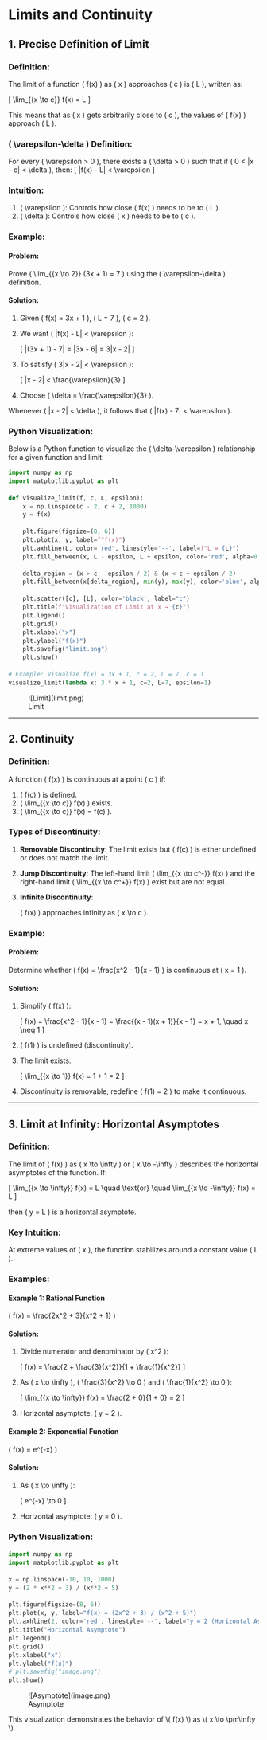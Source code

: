 # Limits and Continuity

## 1. Precise Definition of Limit

### Definition:
The limit of a function \( f(x) \) as \( x \) approaches \( c \) is \( L \), written as:

\[ \lim_{{x \to c}} f(x) = L \]

This means that as \( x \) gets arbitrarily close to \( c \), the values of \( f(x) \) approach \( L \).

### \( \varepsilon-\delta \) Definition:
For every \( \varepsilon > 0 \), there exists a \( \delta > 0 \) such that if \( 0 < |x - c| < \delta \), then:
\[ |f(x) - L| < \varepsilon \]

### Intuition:
1. \( \varepsilon \): Controls how close \( f(x) \) needs to be to \( L \).
2. \( \delta \): Controls how close \( x \) needs to be to \( c \).

### Example:
#### Problem:

Prove \( \lim_{{x \to 2}} (3x + 1) = 7 \) using the \( \varepsilon-\delta \) definition.

#### Solution:
1. Given \( f(x) = 3x + 1 \), \( L = 7 \), \( c = 2 \).
2. We want \( |f(x) - L| < \varepsilon \):

	\[ |(3x + 1) - 7| = |3x - 6| = 3|x - 2| \]

3. To satisfy \( 3|x - 2| < \varepsilon \):

    \[ |x - 2| < \frac{\varepsilon}{3} \]

4. Choose \( \delta = \frac{\varepsilon}{3} \).

Whenever \( |x - 2| < \delta \), it follows that \( |f(x) - 7| < \varepsilon \).

### Python Visualization:
Below is a Python function to visualize the \( \delta-\varepsilon \) relationship for a given function and limit:

```python
import numpy as np
import matplotlib.pyplot as plt

def visualize_limit(f, c, L, epsilon):
    x = np.linspace(c - 2, c + 2, 1000)
    y = f(x)

    plt.figure(figsize=(8, 6))
    plt.plot(x, y, label=f"f(x)")
    plt.axhline(L, color='red', linestyle='--', label=f"L = {L}")
    plt.fill_between(x, L - epsilon, L + epsilon, color='red', alpha=0.2, label=f"ε = {epsilon}")

    delta_region = (x > c - epsilon / 2) & (x < c + epsilon / 2)
    plt.fill_between(x[delta_region], min(y), max(y), color='blue', alpha=0.2, label=f"δ region")

    plt.scatter([c], [L], color='black', label="c")
    plt.title(f"Visualization of Limit at x → {c}")
    plt.legend()
    plt.grid()
    plt.xlabel("x")
    plt.ylabel("f(x)")
	plt.savefig("limit.png")
    plt.show()

# Example: Visualize f(x) = 3x + 1, c = 2, L = 7, ε = 1
visualize_limit(lambda x: 3 * x + 1, c=2, L=7, epsilon=1)
```
<figure markdown='span'>
	![Limit](limit.png)
	<figcaption> Limit </figcaption>
</figure>

---

## 2. Continuity

### Definition:
A function \( f(x) \) is continuous at a point \( c \) if:
1. \( f(c) \) is defined.
2. \( \lim_{{x \to c}} f(x) \) exists.
3. \( \lim_{{x \to c}} f(x) = f(c) \).

### Types of Discontinuity:
1. **Removable Discontinuity**:
   The limit exists but \( f(c) \) is either undefined or does not match the limit.
2. **Jump Discontinuity**:
   The left-hand limit \( \lim_{{x \to c^-}} f(x) \) and the right-hand limit \( \lim_{{x \to c^+}} f(x) \) exist but are not equal.
3. **Infinite Discontinuity**:

    \( f(x) \) approaches infinity as \( x \to c \).

### Example:
#### Problem:
Determine whether \( f(x) = \frac{x^2 - 1}{x - 1} \) is continuous at \( x = 1 \).

#### Solution:
1. Simplify \( f(x) \):

	\[ f(x) = \frac{x^2 - 1}{x - 1} = \frac{(x - 1)(x + 1)}{x - 1} = x + 1, \quad x \neq 1 \]

2. \( f(1) \) is undefined (discontinuity).
3. The limit exists:

    \[ \lim_{{x \to 1}} f(x) = 1 + 1 = 2 \]

4. Discontinuity is removable; redefine \( f(1) = 2 \) to make it continuous.

---

## 3. Limit at Infinity: Horizontal Asymptotes

### Definition:

The limit of \( f(x) \) as \( x \to \infty \) or \( x \to -\infty \) describes the horizontal asymptotes of the function. If:

\[ \lim_{{x \to \infty}} f(x) = L \quad \text{or} \quad \lim_{{x \to -\infty}} f(x) = L \]

then \( y = L \) is a horizontal asymptote.

### Key Intuition:
At extreme values of \( x \), the function stabilizes around a constant value \( L \).

### Examples:
#### Example 1: Rational Function
\( f(x) = \frac{2x^2 + 3}{x^2 + 1} \)

#### Solution:
1. Divide numerator and denominator by \( x^2 \):

    \[ f(x) = \frac{2 + \frac{3}{x^2}}{1 + \frac{1}{x^2}} \]

2. As \( x \to \infty \), \( \frac{3}{x^2} \to 0 \) and \( \frac{1}{x^2} \to 0 \):

    \[ \lim_{{x \to \infty}} f(x) = \frac{2 + 0}{1 + 0} = 2 \]

3. Horizontal asymptote: \( y = 2 \).

#### Example 2: Exponential Function
\( f(x) = e^{-x} \)

#### Solution:
1. As \( x \to \infty \):

    \[ e^{-x} \to 0 \]

2. Horizontal asymptote: \( y = 0 \).

### Python Visualization:
```python
import numpy as np
import matplotlib.pyplot as plt

x = np.linspace(-10, 10, 1000)
y = (2 * x**2 + 3) / (x**2 + 5)

plt.figure(figsize=(8, 6))
plt.plot(x, y, label="f(x) = (2x^2 + 3) / (x^2 + 5)")
plt.axhline(2, color='red', linestyle='--', label="y = 2 (Horizontal Asymptote)")
plt.title("Horizontal Asymptote")
plt.legend()
plt.grid()
plt.xlabel("x")
plt.ylabel("f(x)")
# plt.savefig("image.png")
plt.show()
```
<figure markdown='span'>
	![Asymptote](image.png)
	<figcaption> Asymptote </figcaption>
</figure>
This visualization demonstrates the behavior of \( f(x) \) as \( x \to \pm\infty \).

